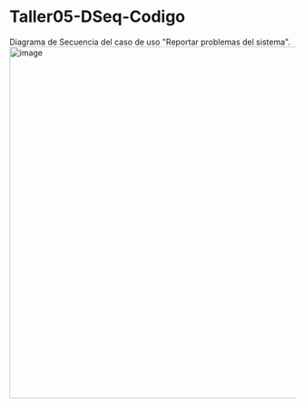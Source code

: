 # Taller05-DSeq-Codigo

Diagrama de Secuencia del caso de uso "Reportar problemas del sistema".
<img width="619" alt="image" src="https://github.com/user-attachments/assets/5e04eb49-b5cb-4e46-ad2e-d5e7733ea77c" />
